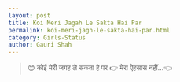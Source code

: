 ```yaml
---
layout: post
title: Koi Meri Jagah Le Sakta Hai Par
permalink: koi-meri-jagh-le-sakta-hai-par.html
category: Girls-Status
author: Gauri Shah
---
```

> 😊 कोई मेरी जगह ले सकता हे पर 👉 मेरा ऐहसास नहीं...👈
